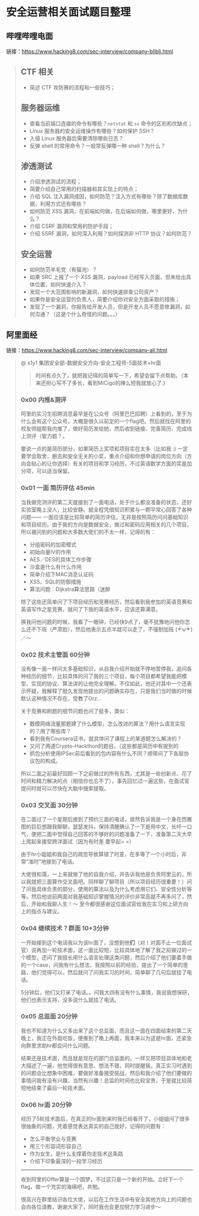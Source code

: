 # 安全运营相关面试题目整理

## 

## 哔哩哔哩电面

链接：https://www.hacking8.com/sec-interview/company-blibli.html

>   ## CTF 相关
>
>   -   简述 CTF 攻防赛的流程和一些技巧；
>
>   ## 服务器运维
>
>   -   查看当前端口连接的命令有哪些？`netstat` 和 `ss` 命令的区别和优缺点；
>   -   Linux 服务器的安全运维操作有哪些？如何保护 SSH？
>   -   入侵 Linux 服务器后需要清除哪些日志？
>   -   反弹 shell 的常用命令？一般常反弹哪一种 shell？为什么？
>
>   ## 渗透测试
>
>   -   介绍渗透测试的流程；
>   -   简要介绍自己常用的扫描器和其实现上的特点；
>   -   介绍 SQL 注入漏洞成因，如何防范？注入方式有哪些？除了数据库数据，利用方式还有哪些？
>   -   如何防范 XSS 漏洞，在前端如何做，在后端如何做，哪里更好，为什么？
>   -   介绍 CSRF 漏洞和常用的防护手段；
>   -   介绍 SSRF 漏洞，如何深入利用？如何探测非 HTTP 协议？如何防范？
>
>   ## 安全运营
>
>   -   如何防范羊毛党（有猫池）？
>   -   如果 SRC 上报了一个 XSS 漏洞，payload 已经写入页面，但未给出具体位置，如何快速介入？
>   -   发现一个大范围影响的新漏洞，如何快速排查公司资产？
>   -   如果你是安全运营的负责人，简要介绍你对安全方面采取的措施；
>   -   发现了一个漏洞，你报告给开发人员，但是开发人员不愿意修漏洞，如何沟通？（这是个什么奇怪的问题。。。）



## 阿里面经

链接：https://www.hacking8.com/sec-interview/company-ali.html

>   @ s1y1 集团安全部-数据安全方向-安全工程师-5面技术+hr面
>
>   >   时间有点久了，就把我记得的简单写一下，希望会留下点帮助。（本来还担心写不了多长，看到MiCigo的辣么短我就放心了:)
>
>   ### 0x00 内推&测评
>
>   阿里的实习生招聘消息最早是在公众号（阿里巴巴招聘）上看到的，至于为什么会有这个公众号，大概是很久以前定的一个flag吧。然后就找在阿里的校友师姐帮我内推了，做好简历发给她，然后收到链接、完善简历、完成线上测评（智力题？。
>
>   要说一点的是简历部分，如果简历上奖项和项目实在太多（比如我 :) 一定要学会取舍，删去和安全无关的小奖，重点介绍和你想申请的岗位方向（方向会贴心的让你选择）有关的项目和学习经历，不过英语数学方面的奖是加分项，可以适当保留。
>
>   ### 0x01 一面 简历评估 45min
>
>   当我做完测评的第二天就接到了一面电话，处于什么都没准备的状态，还好实验室晚上没人，比较安静。就全程凭借知识积累与一颗平常心回答了各种问题—— 一面应该是比较简单的简历评估，无非是按照简历问问基础知识和项目经历。由于我的方向是数据安全，做过和密码应用相关的几个项目，所以被问到的问题和大多数大佬们的不太一样，记得的有：
>
>   -   分组密码的加密模式
>   -   初始向量IV的作用
>   -   AES／DES的具体工作步骤
>   -   沙盒是什么有什么作用
>   -   简单介绍下MAC消息认证码
>   -   XSS、SQL的防御措施
>   -   算法问题：Dijkstra算法思路（迷醉
>
>   除了这些还简单问了下项目经历和竞赛经历，然后看到我参加的英语竞赛和英语写作之星竞赛，就问了下我的英语水平，应该还算满意。
>
>   换我问他问题的时候，我看了一眼钟，已经快9点了，毫不犹豫地问他你怎么还不下班（严肃脸），然后他表示五点半就可以走了，不强制加班 ( ᵒ̶̷̤́ ౪ ᵒ̴̶̷̤̀ )／～
>
>   ### 0x02 技术主管面 60分钟
>
>   没有像一面一样问太多基础知识，从自我介绍开始就不停地暂停我，追问各种经历的细节，比较具体的问了我的三个项目，每个项目都希望我能把模型、实现的协议、算法讲的让他完全理解。不仅如此，他还对其中一个还表示怀疑，我解释了挺久发现他提出的问题确实存在，只是我们当时做的时候默认这种情况不存在，受教了Orz...
>
>   关于竞赛和刷题的细节问题也问了挺多，类似：
>
>   -   数模网络流量那题建了什么模型，怎么改进的算法？用什么语言实现的？用了哪些库？
>   -   看到我有Coursera证书，就具体问了课程上的某道题怎么解决的？
>   -   又问了两道Crypto-Hackthon的题目。（这些都是简历中有提到的
>   -   抓包分析使用IPSec前后看到的包内容有什么不同？顺带问了下各层协议包的构成。
>
>   所以二面之前最好回顾一下之前做过的所有东西，尤其是一些创新点、花了时间和精力解决的点（相信你也忘不了），事先回忆过一遍这些，在面试官提问时就可以尽快在大脑中搜索提取。
>
>   ### 0x03 交叉面 30分钟
>
>   在二面过了一个星期后接到了预约三面的电话，居然告诉我是一个身在西雅图的巨巨想跟我聊聊，瑟瑟发抖，保持清醒确认了一下是用中文，长吁一口气，便把二面中觉得自己回答的不够好的问题准备了一下，准备第二天大早上爬起来接受跨洋面试（因为有时差 要早起= =）
>
>   由于hr小姐姐和我自己的疏忽导致算错了时差，在多等了一个小时后，非常“准时”地接到了电话。
>
>   大佬很和蔼，一上来就做了他的自我介绍，并告诉我他是负责阿里云的，所以我就把三面算作交叉面吧。同样聊了聊项目（所以项目经历很重要！）问了问我具体负责的部分，使用的算法以及为什么考虑用它们、安全性分析等等。然后他说前两面对我基础知识掌握情况的评价非常高就不再多问了，然后，开始和我聊人生！～ 至今都很感谢这位面试官给我在实习和上研方向上的指点与建议。
>
>   ### 0x04 继续技术？群面 10+3分钟
>
>   一开始接到这个电话我以为该hr面了，没想到他**们**（对！对面不止一位面试官）说再加一轮技术面，这一面比较短，比较具体地了解了我之前做过的一个模型，还问了我擅长用什么语言处理这类问题，然后介绍了他们要着手做的一个case，问我有什么想法，我按照以前的经验，提出了一个简单的思路，他们觉得可以，然后就问了问我实习的时间，简单聊了几句后就挂了电话。
>
>   5分钟后，他们又打来了电话。。问我大四有没有什么事情，我说我想保研，他们也表示支持，没多说什么就挂了电话。
>
>   ### 0x05 总监面 20分钟
>
>   我也不知道为什么又多出来了这个总监面，而且这一面在四面结束的第二天晚上，我正在外面吃饭，便推到了晚上再面，我本来以为这是hr面，还紧急向群里求助hr都会问什么问题。
>
>   结果还是技术面，而且就是现在的部门总监面的。一样又把项目具体地和老大描述了一遍，他觉得很有意思、想法不错，同时提醒我，真正实习时遇到的问题会比想象中困难，要做好准备接受挑战，然后和我介绍了他们要做的事情问我有没有兴趣，当然有兴趣！总监的时间也比较宝贵，于是就比较简短地结束了最后一轮技术面。
>
>   ### 0x06 hr面 20分钟
>
>   经历了5轮技术面后，在真正的hr面到来时我已经看开了，小姐姐问了很多很抽象的问题，凭着感觉表达真实的自己就好，记得的问题有：
>
>   -   怎么平衡学业与竞赛
>   -   用三个形容词形容自己
>   -   作为女生，是什么支撑着你走技术这条路
>   -   介绍下印象最深的一段学习经历
>
>   ------
>
>   收到阿里的Offer算是一个圆梦，不过这只是一个新的开始。立好下一个flag，做一个充实的海绵吧，共勉。
>
>   很高兴在群里结识各位大佬，以后在工作生活中有安全其他方向上的问题也会向各位请教，谢谢大家了，同时我也会更加努力学习进步～